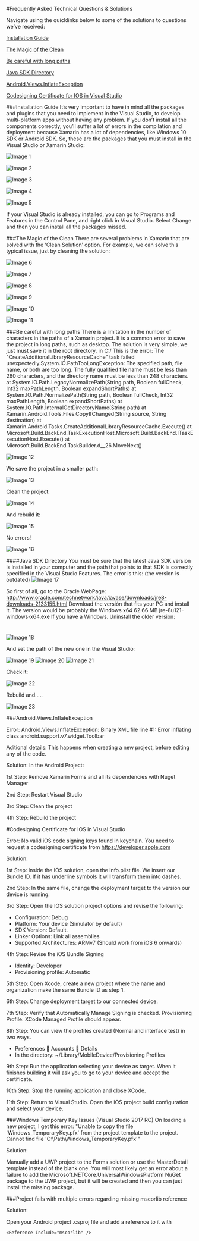 #Frequently Asked Technical Questions & Solutions

Navigate using the quicklinks below to some of the solutions to questions we've received:

[Installation Guide](https://github.com/msdxbelux/XamarinAlliance/blob/master/FAQ.md#installation-guide)

[The Magic of the Clean](https://github.com/msdxbelux/XamarinAlliance/blob/master/FAQ.md#the-magic-of-the-clean)

[Be careful with long paths](https://github.com/msdxbelux/XamarinAlliance/blob/master/FAQ.md#be-careful-with-long-paths)

[Java SDK Directory](https://github.com/msdxbelux/XamarinAlliance/blob/master/FAQ.md#java-sdk-directory)

[Android.Views.InflateException](https://github.com/msdxbelux/XamarinAlliance/blob/master/FAQ.md#androidviewsinflateexception)

[Codesigning Certificate for IOS in Visual Studio](https://github.com/msdxbelux/XamarinAlliance/blob/master/FAQ.md#codesigning-certificate-for-ios-in-visual-studio)

###Installation Guide
It’s very important to have in mind all the packages and plugins that you need to implement in the Visual Studio, to develop multi-platform apps without having any problem. If you don’t install all the components correctly, you’ll suffer a lot of errors in the compilation and deployment because Xamarin has a lot of dependencies, like Windows 10 SDK or Android SDK. So, these are the packages that you must install in the Visual Studio or Xamarin Studio:

![Image 1](https://github.com/msdxbelux/XamarinAlliance/blob/master/Images/Image%201.png)


![Image 2](https://github.com/msdxbelux/XamarinAlliance/blob/master/Images/Image%202.png)

![Image 3](https://github.com/msdxbelux/XamarinAlliance/blob/master/Images/Image%203.png)

![Image 4](https://github.com/msdxbelux/XamarinAlliance/blob/master/Images/Image%204.png)

![Image 5](https://github.com/msdxbelux/XamarinAlliance/blob/master/Images/Image%205.png)

If your Visual Studio is already installed, you can go to Programs and Features in the Control Pane, and right click in Visual Studio. Select Change and then you can install all the packages missed.


###The Magic of the Clean
There are several problems in Xamarin that are solved with the ‘Clean Solution’ option. For example, we can solve this typical issue, just by cleaning the solution:

![Image 6](https://github.com/msdxbelux/XamarinAlliance/blob/master/Images/Image%206.png)

![Image 7](https://github.com/msdxbelux/XamarinAlliance/blob/master/Images/Image%207.png)

![Image 8](https://github.com/msdxbelux/XamarinAlliance/blob/master/Images/Image%208.png)

![Image 9](https://github.com/msdxbelux/XamarinAlliance/blob/master/Images/Image%209.png)

![Image 10](https://github.com/msdxbelux/XamarinAlliance/blob/master/Images/Image%2010.png)

![Image 11](https://github.com/msdxbelux/XamarinAlliance/blob/master/Images/Image%2011.png)

###Be careful with long paths
There is a limitation in the number of characters in the paths of a Xamarin project. It is a common error to save the project in long paths, such as desktop. The solution is very simple, we just must save it in the root directory, in C:/
This is the error:
The "CreateAdditionalLibraryResourceCache" task failed unexpectedly.System.IO.PathTooLongException: The specified path, file name, or both are too long. The fully qualified file name must be less than 260 characters, and the directory name must be less than 248 characters.   at System.IO.Path.LegacyNormalizePath(String path, Boolean fullCheck, Int32 maxPathLength, Boolean expandShortPaths)   at System.IO.Path.NormalizePath(String path, Boolean fullCheck, Int32 maxPathLength, Boolean expandShortPaths)   at System.IO.Path.InternalGetDirectoryName(String path)   at Xamarin.Android.Tools.Files.CopyIfChanged(String source, String destination)   at Xamarin.Android.Tasks.CreateAdditionalLibraryResourceCache.Execute()   at Microsoft.Build.BackEnd.TaskExecutionHost.Microsoft.Build.BackEnd.ITaskExecutionHost.Execute()   at Microsoft.Build.BackEnd.TaskBuilder.<ExecuteInstantiatedTask>d__26.MoveNext()

![Image 12](https://github.com/msdxbelux/XamarinAlliance/blob/master/Images/Image%2012.png)

We save the project in a smaller path:

![Image 13](https://github.com/msdxbelux/XamarinAlliance/blob/master/Images/Image%2013.png)

Clean the project:

![Image 14](https://github.com/msdxbelux/XamarinAlliance/blob/master/Images/Image%2014.png)

And rebuild it:

![Image 15](https://github.com/msdxbelux/XamarinAlliance/blob/master/Images/Image%2015.png)

No errors!

![Image 16](https://github.com/msdxbelux/XamarinAlliance/blob/master/Images/Image%2016.png)

####Java SDK Directory
You must be sure that the latest Java SDK version is installed in your computer and the path that points to that SDK is correctly specified in the Visual Studio Features. The error is this: (the version is outdated)
![Image 17](https://github.com/msdxbelux/XamarinAlliance/blob/master/Images/Image%2017.png)

So first of all, go to the Oracle WebPage: 
http://www.oracle.com/technetwork/java/javase/downloads/jre8-downloads-2133155.html
Download the versión that fits your PC and install it. The version would be probably the 
Windows x64	62.66 MB  	jre-8u121-windows-x64.exe 
If you have a Windows.
Uninstall the older version:
#
![Image 18](https://github.com/msdxbelux/XamarinAlliance/blob/master/Images/Image%2018.png)

And set the path of the new one in the Visual Studio:

![Image 19](https://github.com/msdxbelux/XamarinAlliance/blob/master/Images/Image%2019.png)
![Image 20](https://github.com/msdxbelux/XamarinAlliance/blob/master/Images/Image%2020.png)
![Image 21](https://github.com/msdxbelux/XamarinAlliance/blob/master/Images/Image%2021.png)

Check it:

![Image 22](https://github.com/msdxbelux/XamarinAlliance/blob/master/Images/Image%2022.png)

Rebuild and…..

![Image 23](https://github.com/msdxbelux/XamarinAlliance/blob/master/Images/Image%2023.png)


###Android.Views.InflateException

Error: Android.Views.InflateException: Binary XML file line #1: Error inflating class android.support.v7.widget.Toolbar

Aditional details: This happens when creating a new project, before editing any of the code. 

Solution: In the Android Project: 

1st Step: Remove Xamarin Forms and all its dependencies with Nuget Manager

2nd Step: Restart Visual Studio

3rd Step: Clean the project

4th Step: Rebuild the project

#Codesigning Certificate for IOS in Visual Studio

Error: No valid iOS code signing keys found in keychain. You need to request a codesigning certificate from https://developer.apple.com

Solution:

1st Step: Inside the IOS solution, open the Info.plist file. We insert our Bundle ID. If it has underline symbols it will transform them into dashes.

2nd Step: In the same file, change the deployment target to the version our device is running.

3rd Step: Open the IOS solution project options and revise the following:
-	Configuration: Debug
-	Platform: Your device (Simulator by default)
-	SDK Version: Default.
-	Linker Options: Link all assemblies 
-	Supported Architectures: ARMv7 (Should work from iOS 6 onwards)

4th Step: Revise the iOS Bundle Signing
-	Identity: Developer
-	Provisioning profile: Automatic

5th Step: Open Xcode, create a new project where the name and organization make the same Bundle ID as step 1.

6th Step: Change deployment target to our connected device.

7th Step: Verify that Automatically Manage Signing is checked. Provisioning Profile: XCode Managed Profile should appear.

8th Step: You can view the profiles created (Normal and interface test) in two ways.
-	Preferences  Accounts  Details
-	In the directory: ~/Library/MobileDevice/Provisioning Profiles

9th Step: Run the application selecting your device as target. When it finishes building it will ask you to go to your device and accept the certificate.

10th Step: Stop the running application and close XCode.

11th Step: Return to Visual Studio. Open the iOS project build configuration and select your device.

###Windows Temporary Key Issues (Visual Studio 2017 RC)
On loading a new project, I get this error:
"Unable to copy the file 'Windows_TemporaryKey.pfx' from the project template to the project. Cannot find file 'C:\Path\Windows_TemporaryKey.pfx'"

Solution:

Manually add a UWP project to the Forms solution or use the MasterDetail template instead of the blank one. You will most likely get an error about a failure to add the Microsoft.NETCore.UniversalWindowsPlatform NuGet package to the UWP project, but it will be created and then you can just install the missing package.

###Project fails with multiple errors regarding missing mscorlib reference

Solution: 

Open your Android project .csproj file and add a reference to it with 

```
<Reference Include="mscorlib" />
```
